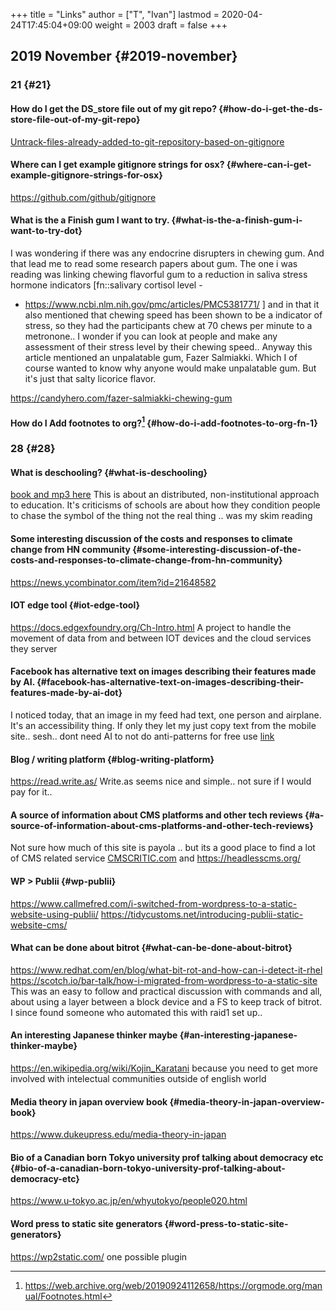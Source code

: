 +++
title = "Links"
author = ["T", "Ivan"]
lastmod = 2020-04-24T17:45:04+09:00
weight = 2003
draft = false
+++

## 2019 November {#2019-november}


### 21 {#21}


#### How do I get the DS\_store file out of my git repo? {#how-do-i-get-the-ds-store-file-out-of-my-git-repo}

[Untrack-files-already-added-to-git-repository-based-on-gitignore](https://web.archive.org/web/20190521183336/http://www.codeblocq.com/2016/01/Untrack-files-already-added-to-git-repository-based-on-gitignore/)


#### Where can I get example gitignore strings for osx? {#where-can-i-get-example-gitignore-strings-for-osx}

<https://github.com/github/gitignore>


#### What is the a Finish gum I want to try. {#what-is-the-a-finish-gum-i-want-to-try-dot}

I was wondering if there was any endocrine disrupters in chewing
gum. And that lead me to read some research papers about gum. The
one i was reading was linking chewing flavorful gum to a reduction
in saliva stress hormone indicators [fn::salivary cortisol level -

-   <https://www.ncbi.nlm.nih.gov/pmc/articles/PMC5381771/> ] and in
    that it also mentioned that chewing speed has been shown to be a
    indicator of stress, so they had the participants chew at 70
    chews per minute to a metronone.. I wonder if you can look at
    people and make any assessment of their stress level by their
    chewing speed.. Anyway this article mentioned an unpalatable
    gum, Fazer Salmiakki. Which I of course wanted to know why
    anyone would make unpalatable gum. But it's just that salty
    licorice flavor.

<https://candyhero.com/fazer-salmiakki-chewing-gum>


#### How do I Add footnotes to org?[^fn:1] {#how-do-i-add-footnotes-to-org-fn-1}


### 28 {#28}


#### What is deschooling? {#what-is-deschooling}

[book and mp3 here](http://www.unwelcomeguests.net/Deschooling_Society) This is about an distributed,
non-institutional approach to education. It's criticisms of
schools are about how they condition people to chase the symbol
of the thing not the real thing .. was my skim reading


#### Some interesting discussion of the costs and responses to climate change from HN community {#some-interesting-discussion-of-the-costs-and-responses-to-climate-change-from-hn-community}

<https://news.ycombinator.com/item?id=21648582>


#### IOT edge tool {#iot-edge-tool}

<https://docs.edgexfoundry.org/Ch-Intro.html>
A project to handle the movement of data from and between IOT
devices and the cloud services they server


#### Facebook has alternative text on images describing their features made by AI. {#facebook-has-alternative-text-on-images-describing-their-features-made-by-ai-dot}

I noticed today, that an image in my feed had text, one person
and airplane. It's an accessibility thing. If only they let my
just copy text from the mobile site.. sesh.. dont need AI to not
do anti-patterns for free use
[link](https://www.theverge.com/2016/4/5/11364914/facebook-automatic-alt-tags-blind-visually-impared)


#### Blog / writing platform {#blog-writing-platform}

<https://read.write.as/> Write.as seems nice and simple.. not sure
if I would pay for it..


#### A source of information about CMS platforms and other tech reviews {#a-source-of-information-about-cms-platforms-and-other-tech-reviews}

Not sure how much of this site is payola .. but its a good place
to find a lot of CMS related service [CMSCRITIC.com](https://www.cmscritic.com)
and <https://headlesscms.org/>


#### WP > Publii {#wp-publii}

<https://www.callmefred.com/i-switched-from-wordpress-to-a-static-website-using-publii/>
<https://tidycustoms.net/introducing-publii-static-website-cms/>


#### What can be done about bitrot {#what-can-be-done-about-bitrot}

<https://www.redhat.com/en/blog/what-bit-rot-and-how-can-i-detect-it-rhel>
<https://scotch.io/bar-talk/how-i-migrated-from-wordpress-to-a-static-site>
This was an easy to follow and practical discussion with
commands and all, about using a layer between a block device and
a FS to keep track of bitrot. I since found someone who
automated this with raid1 set up..


#### An interesting Japanese thinker maybe {#an-interesting-japanese-thinker-maybe}

<https://en.wikipedia.org/wiki/Kojin_Karatani>
because you need to get more involved with intelectual
communities outside of english world


#### Media theory in japan overview book {#media-theory-in-japan-overview-book}

<https://www.dukeupress.edu/media-theory-in-japan>


#### Bio of a Canadian born Tokyo university prof talking about democracy etc {#bio-of-a-canadian-born-tokyo-university-prof-talking-about-democracy-etc}

<https://www.u-tokyo.ac.jp/en/whyutokyo/people020.html>


#### Word press to static site generators {#word-press-to-static-site-generators}

<https://wp2static.com/>
one possible plugin

[^fn:1]: <https://web.archive.org/web/20190924112658/https://orgmode.org/manual/Footnotes.html>
